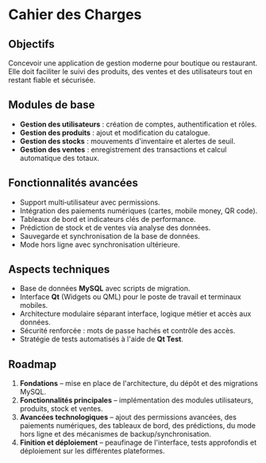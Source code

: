# Cahier des Charges

## Objectifs

Concevoir une application de gestion moderne pour boutique ou restaurant. Elle doit faciliter le suivi des produits, des ventes et des utilisateurs tout en restant fiable et sécurisée.

## Modules de base

- **Gestion des utilisateurs** : création de comptes, authentification et rôles.
- **Gestion des produits** : ajout et modification du catalogue.
- **Gestion des stocks** : mouvements d'inventaire et alertes de seuil.
- **Gestion des ventes** : enregistrement des transactions et calcul automatique des totaux.

## Fonctionnalités avancées

- Support multi‑utilisateur avec permissions.
- Intégration des paiements numériques (cartes, mobile money, QR code).
- Tableaux de bord et indicateurs clés de performance.
- Prédiction de stock et de ventes via analyse des données.
- Sauvegarde et synchronisation de la base de données.
- Mode hors ligne avec synchronisation ultérieure.

## Aspects techniques

- Base de données **MySQL** avec scripts de migration.
- Interface **Qt** (Widgets ou QML) pour le poste de travail et terminaux mobiles.
- Architecture modulaire séparant interface, logique métier et accès aux données.
- Sécurité renforcée : mots de passe hachés et contrôle des accès.
- Stratégie de tests automatisés à l'aide de **Qt Test**.

## Roadmap

1. **Fondations** – mise en place de l'architecture, du dépôt et des migrations MySQL.
2. **Fonctionnalités principales** – implémentation des modules utilisateurs, produits, stock et ventes.
3. **Avancées technologiques** – ajout des permissions avancées, des paiements numériques, des tableaux de bord, des prédictions, du mode hors ligne et des mécanismes de backup/synchronisation.
4. **Finition et déploiement** – peaufinage de l'interface, tests approfondis et déploiement sur les différentes plateformes.
